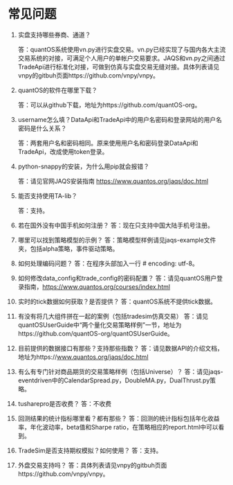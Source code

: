 ﻿# 常见问题

1. 实盘支持哪些券商、通道？

	答：quantOS系统使用vn.py进行实盘交易。vn.py已经实现了与国内各大主流交易系统的对接，可满足个人用户的单帐户交易要求。JAQS和vn.py之间通过TradeApi进行标准化对接，可做到仿真与实盘交易无缝对接。具体列表请见vnpy的gitbuh页面https://github.com/vnpy/vnpy。

2. quantOS的软件在哪里下载？

	答：可以从github下载，地址为https://github.com/quantOS-org。

3. username怎么填？DataApi和TradeApi中的用户名密码和登录网站的用户名密码是什么关系？

	答：两套用户名和密码相同。原来使用用户名和密码登录DataApi和TradeApi，改成使用token登录。

4. python-snappy的安装，为什么用pip就会报错？

	答：请见官网JAQS安装指南 https://www.quantos.org/jaqs/doc.html

5. 能否支持使用TA-lib？

	答：支持。

6. 若在国外没有中国手机如何注册？
	答：现在只支持中国大陆手机号注册。
7. 哪里可以找到策略模型的示例？
	答：策略模型样例请见jaqs-example文件夹，包括alpha策略，事件驱动策略。
8. 如何处理编码问题？
	答：在程序头部加入一行 # encoding: utf-8。
9. 如何修改data_config和trade_config的密码配置？
	答：请见quantOS用户登录指南，https://www.quantos.org/courses/index.html
10. 实时的tick数据如何获取？是否提供？
	答：quantOS系统不提供tick数据。
11. 有没有将几大组件拼在一起的案例（包括tradesim仿真交易）
	答：请见quantOSUserGuide中“两个量化交易策略样例”一节，地址为https://github.com/quantOS-org/quantOSUserGuide。
12. 目前提供的数据接口有那些？支持那些指数？
	答：请见数据API的介绍文档，地址为https://www.quantos.org/jaqs/doc.html
13. 有么有专门针对商品期货的交易策略样例（包括Universe）？
	答：请见jaqs-eventdriven中的CalendarSpread.py，DoubleMA.py，DualThrust.py策略。
14. tusharepro是否收费？
	答：不收费
15. 回测结果的统计指标哪里看？都有那些？
	答：回测的统计指标包括年化收益率，年化波动率，beta值和Sharpe ratio，在策略相应的report.html中可以看到。
16. TradeSim是否支持期权模拟？如何使用？
	答：支持。
17. 外盘交易支持吗？
	答：具体列表请见vnpy的gitbuh页面https://github.com/vnpy/vnpy。